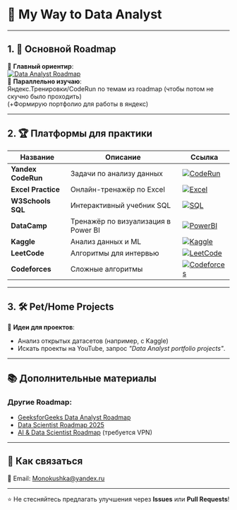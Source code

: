 # 🚀 My Way to Data Analyst

---

## 1. 📌 Основной Roadmap

🔹 **Главный ориентир**:  
[![Data Analyst Roadmap](https://img.shields.io/badge/Roadmap-Data_Analyst-blue?style=flat&logo=git)](https://roadmap.sh/data-analyst)  
🔹 **Параллельно изучаю**:  
Яндекс.Тренировки/CodeRun по темам из roadmap (чтобы потом не скучно было проходить)  
(+Формирую портфолио для работы в яндекс)  

---

## 2. 🏆 Платформы для практики
| Название | Описание | Ссылка |
|----------|----------|--------|
| **Yandex CodeRun** | Задачи по анализу данных | [![CodeRun](https://img.shields.io/badge/Практика-Yandex_CodeRun-green)](https://coderun.yandex.ru) |
| **Excel Practice** | Онлайн-тренажёр по Excel | [![Excel](https://img.shields.io/badge/Excel-Практика-orange)](https://excel-practice-online.com) |
| **W3Schools SQL** | Интерактивный учебник SQL | [![SQL](https://img.shields.io/badge/SQL-W3Schools-blue)](https://www.w3schools.com/sql/) |
| **DataCamp** | Тренажёр по визуализация в Power BI | [![PowerBI](https://img.shields.io/badge/Power_BI-DataCamp-yellow)](https://www.datacamp.com) |
| **Kaggle** | Анализ данных и ML | [![Kaggle](https://img.shields.io/badge/Kaggle-Соревнования-teal)](https://kaggle.com) |
| **LeetCode** | Алгоритмы для интервью | [![LeetCode](https://img.shields.io/badge/Алгоритмы-LeetCode-red)](https://leetcode.com) |
| **Codeforces** | Сложные алгоритмы | [![Codeforces](https://img.shields.io/badge/Codeforces-Тренировки-purple)](https://codeforces.com) |

---

## 3. 🛠️ Pet/Home Projects
🔹 **Идеи для проектов**:  
- Анализ открытых датасетов (например, с Kaggle)  
- Искать проекты на YouTube, запрос *"Data Analyst portfolio projects"*.

---

## 📚 Дополнительные материалы
### Другие Roadmap:
- [GeeksforGeeks Data Analyst Roadmap](https://www.geeksforgeeks.org/data-analyst-roadmap/)  
- [Data Scientist Roadmap 2025](https://amanxai.com/2025/01/14/data-science-roadmap-for-2025/)  
- [AI & Data Scientist Roadmap](https://roadmap.sh/ai-data-scientist) (требуется VPN)  

---

## 🤝 Как связаться
📧 Email: Monokushka@yandex.ru   

---

⭐ Не стесняйтесь предлагать улучшения через **Issues** или **Pull Requests**!  
